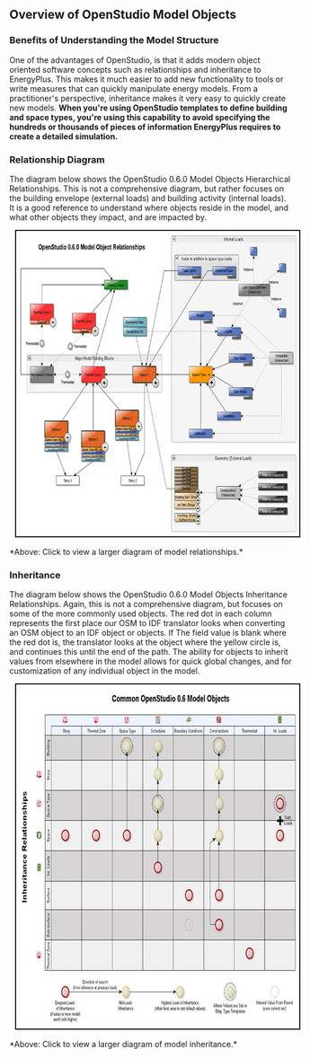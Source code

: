 ## Overview of OpenStudio Model Objects

### Benefits of Understanding the Model Structure
One of the advantages of OpenStudio, is that it adds modern object oriented software concepts such as relationships and inheritance  to EnergyPlus.  This makes it much easier to add new functionality to tools or write measures that can quickly manipulate energy models.  From a practitioner's perspective, inheritance makes it very easy to quickly create new models.  __When you're using OpenStudio templates to define building and space types, you're using this capability to avoid specifying the hundreds or thousands of pieces of information EnergyPlus requires to create a detailed simulation.__

### Relationship Diagram
The diagram below shows the OpenStudio 0.6.0 Model Objects Hierarchical Relationships. This is not a comprehensive diagram, but rather focuses on the building envelope (external loads) and building activity (internal loads). It is a good reference to understand where objects reside in the model, and what other objects they impact, and are impacted by.

<a href="../../img/model/model_object_relationships.jpg" target="_blank">
<img src="../../img/model/thumb_model_object_relationships.png" alt="Resized JPEG graphic" title="Click to view" border="2" width="750" height="544" hspace="10" /></a>
<p>*Above: Click to view a larger diagram of model relationships.*</p>

### Inheritance
The diagram below shows the OpenStudio 0.6.0 Model Objects Inheritance Relationships. Again, this is not a comprehensive diagram, but focuses on some of the more commonly used objects. The red dot in each column represents the first place our OSM to IDF translator looks when converting  an OSM object to an IDF object or objects. If The field value is blank where the red dot is, the translator looks at the object where the yellow circle is, and continues this until the end of the path. The ability for objects to inherit values from elsewhere in the model allows for quick global changes, and for customization of any individual object in the model.

<a href="../../img/model/openstudio_inheritance.jpg" target="_blank">
<img src="../../img/model/thumb_openstudio_inheritance.png" alt="Resized JPEG graphic" title="Click to view" border="2" width="750" height="613" hspace="10" /></a>
<p>*Above: Click to view a larger diagram of model inheritance.*</p>

